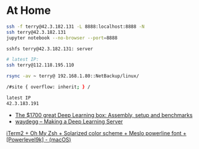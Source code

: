 # At Home

```bash
ssh -f terry@42.3.182.131 -L 8888:localhost:8888 -N
ssh terry@42.3.182.131
jupyter notebook --no-browser --port=8888

sshfs terry@42.3.182.131: server

# latest IP:
ssh terry@112.118.195.110

rsync -av ~ terry@ 192.168.1.80::NetBackup/linux/

/#site { overflow: inherit; } /

latest IP
42.3.183.191
```

* [The $1700 great Deep Learning box: Assembly, setup and benchmarks](https://blog.slavv.com/the-1700-great-deep-learning-box-assembly-setup-and-benchmarks-148c5ebe6415)
* [waydegg – Making a Deep Learning Server](https://waydegg.github.io/making-a-dl-server.html)

[iTerm2 + Oh My Zsh + Solarized color scheme + Meslo powerline font + \[Powerlevel9k\] - \(macOS\)](https://gist.github.com/kevin-smets/8568070)

